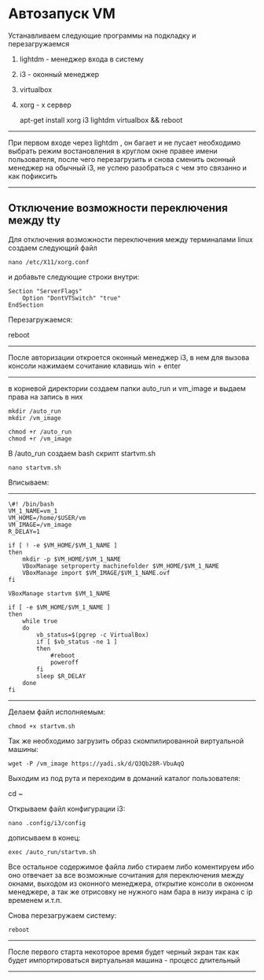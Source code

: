 # Автозапуск VM

Устанавливаем следующие программы на подкладку и перезагружаемся

1. lightdm - менеджер входа в систему
2. i3 - оконный менеджер
3. virtualbox
4. xorg - x сервер

    apt-get install xorg i3 lightdm virtualbox && reboot

----

При первом входе через lightdm , он багает и не пусает необходимо выбрать режим востановления в круглом окне правее имени пользователя, после чего перезагрузить и снова сменить оконный менеджер на обычный i3, не успею разобраться с чем это связанно и как пофиксить

----

## Отключение возможности переключения между tty

Для отключения возможности переключения между терминалами linux создаем следующий файл

    nano /etc/X11/xorg.conf

и добавьте следующие строки внутри:

    Section "ServerFlags"
        Option "DontVTSwitch" "true"
    EndSection

Перезагружаемся:

reboot

----

После авторизации откроется оконный менеджер i3, в нем для вызова консоли нажимаем сочитание клавишь win + enter

----

в корневой директории создаем папки auto_run и vm_image и выдаем права на запись в них

    mkdir /auto_run
    mkdir /vm_image

    chmod +r /auto_run
    chmod +r /vm_image

В /auto_run создаем bash скрипт startvm.sh

    nano startvm.sh
    
Вписываем:
____

    \#! /bin/bash
    VM_1_NAME=vm_1
    VM_HOME=/home/$USER/vm
    VM_IMAGE=/vm_image
    R_DELAY=1

    if [ ! -e $VM_HOME/$VM_1_NAME ]
    then
        mkdir -p $VM_HOME/$VM_1_NAME
        VBoxManage setproperty machinefolder $VM_HOME/$VM_1_NAME
        VBoxManage import $VM_IMAGE/$VM_1_NAME.ovf
    fi

    VBoxManage startvm $VM_1_NAME

    if [ -e $VM_HOME/$VM_1_NAME ]
    then
        while true
        do
            vb_status=$(pgrep -c VirtualBox)
            if [ $vb_status -ne 1 ]
            then
                #reboot
                poweroff
            fi
            sleep $R_DELAY
        done
    fi
----
Делаем файл исполняемым:

    chmod +x startvm.sh

Так же необходимо загрузить образ скомпилированной виртуальной машины:

    wget -P /vm_image https://yadi.sk/d/Q3Qb28R-VbuAqQ

Выходим из под рута и переходим в доманий каталог пользователя:

cd ~

Открываем файл конфигурации i3:

    nano .config/i3/config

дописываем в конец:

    exec /auto_run/startvm.sh

Все остальное содержимое файла либо стираем либо коментируем ибо оно отвечает за все возможные сочитания для переключения между окнами, выходом из оконного менеджера, открытие консоли в оконном менеджере, а так же отрисовку не нужного нам бара в низу икрана с ip временем и.т.п.

Снова перезагружаем систему:

    reboot
    
----

После первого старта некоторое время будет черный экран так как будет импортироваться виртуальная машина - процесс длительный

----
